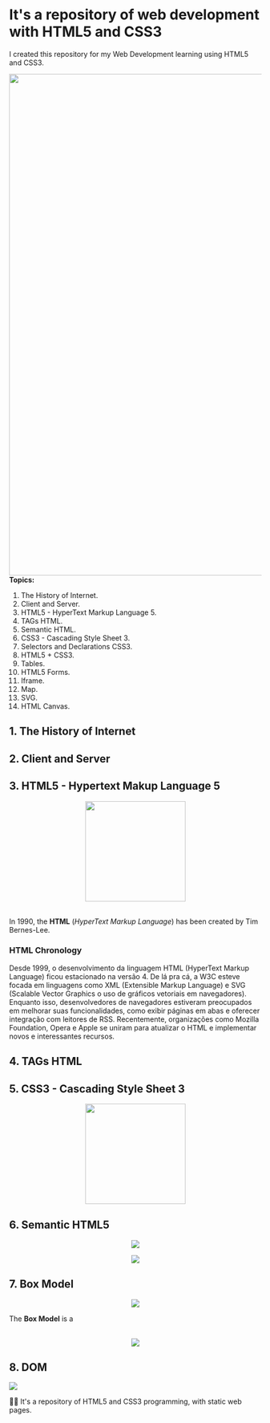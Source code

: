 # It's a repository of web development with HTML5 and CSS3
<p>I created this repository for my Web Development learning using HTML5 and CSS3.</p>
<img src="https://www.isbrasil.info/blog/_images/blog/destaques/2018/05/28/html-x-css-afinal-quais-sao-as-diferencas_1b35feb55a5e269746bc6bc148337033.jpg" width="1000"/>
<b>Topics:</b>
<ol>
  <li>The History of Internet.</li>
  <li>Client and Server.</li>
  <li>HTML5 - HyperText Markup Language 5.</li>
  <li>TAGs HTML.</li>
  <li>Semantic HTML.</li>
  <li>CSS3 - Cascading Style Sheet 3.</li>
  <li>Selectors and Declarations CSS3.</li>
  <li>HTML5 + CSS3.</li>
  <li>Tables.</li>
  <li>HTML5 Forms.</li>
  <li>Iframe.</li>
  <li>Map.</li>
  <li>SVG.</li>
  <li>HTML Canvas.</li>
</ol>

## 1. The History of Internet
<p></p>

## 2. Client and Server
<p></p>

## 3. HTML5 - Hypertext Makup Language 5
<div align="center"><img src="https://upload.wikimedia.org/wikipedia/commons/thumb/6/61/HTML5_logo_and_wordmark.svg/150px-HTML5_logo_and_wordmark.svg.png" height="200"/></div><br>
<p>In 1990, the <b>HTML</b> (<i>HyperText Markup Language</i>) has been created by Tim Bernes-Lee.</p>

### HTML Chronology
<p>Desde 1999, o desenvolvimento da linguagem HTML (HyperText Markup Language) ficou estacionado na versão 4. De lá pra cá, a W3C esteve focada em linguagens como
XML (Extensible Markup Language) e  SVG (Scalable Vector Graphics o uso de gráficos vetoriais em navegadores). Enquanto isso, desenvolvedores de navegadores estiveram preocupados 
em melhorar suas funcionalidades, como exibir páginas em abas e oferecer integração com leitores de RSS. Recentemente, organizações como Mozilla Foundation, Opera e Apple se
uniram para atualizar o HTML e implementar novos e interessantes recursos.</p>

## 4. TAGs HTML
<p></p>

## 5. CSS3 - Cascading Style Sheet 3
<div align="center"><img src="https://logonoid.com/images/css3-logo.png" height="200"/></div>
<p></p>

## 6. Semantic HTML5 
<div align="center"><img src="https://www.w3schools.com/html/img_sem_elements.gif"/></div>
<p></p>
<div align="center"><img src="https://almosthumor.files.wordpress.com/2011/09/html5demo1.jpg"/></div>

## 7. Box Model
<div align="center"><img src="https://pressupinc.com/wp-content/uploads/2014/01/box-model.png"/></div><p>The <b>Box Model</b> is a </p><br><div align="center"><img src="https://www.csssolid.com/images/box-model/css-box-model.png"/></div>

## 8. DOM
<img src="https://www.isbrasil.info/blog/_images/blog/destaques/2018/05/28/html-x-css-afinal-quais-sao-as-diferencas_1b35feb55a5e269746bc6bc148337033.jpg"/>
<p>📝🌐 It's a repository of HTML5 and CSS3 programming, with static web pages.</p>
